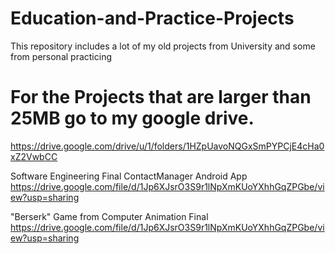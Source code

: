 # Education-and-Practice-Projects
This repository includes a lot of my old projects from University and some from personal practicing

# For the Projects that are larger than 25MB go to my google drive.
https://drive.google.com/drive/u/1/folders/1HZpUavoNQGxSmPYPCjE4cHa0xZ2VwbCC

Software Engineering Final ContactManager Android App 
https://drive.google.com/file/d/1Jp6XJsrO3S9r1lNpXmKUoYXhhGqZPGbe/view?usp=sharing

"Berserk" Game from Computer Animation Final
https://drive.google.com/file/d/1Jp6XJsrO3S9r1lNpXmKUoYXhhGqZPGbe/view?usp=sharing

